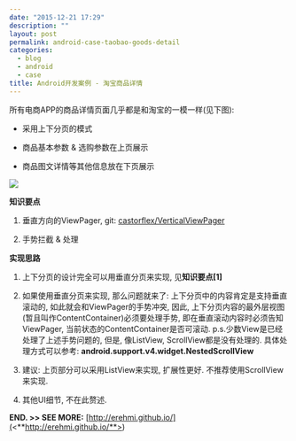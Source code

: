 ```yaml
---
date: "2015-12-21 17:29"
description: ""
layout: post
permalink: android-case-taobao-goods-detail
categories:
  - blog
  - android
  - case
title: Android开发案例 - 淘宝商品详情
---
```



所有电商APP的商品详情页面几乎都是和淘宝的一模一样(见下图):

-   采用上下分页的模式

-   商品基本参数 & 选购参数在上页展示

-   商品图文详情等其他信息放在下页展示

![](<http://erehmi.github.io/assets/image/taobao-goods-detail.png>)

**知识要点**

1.  垂直方向的ViewPager,
    git: [castorflex/VerticalViewPager](<https://github.com/castorflex/VerticalViewPager>) 

2.  手势拦截 & 处理

**实现思路**

1.  上下分页的设计完全可以用垂直分页来实现, 见**知识要点[1]** 

2.  如果使用垂直分页来实现, 那么问题就来了:
    上下分页中的内容肯定是支持垂直滚动的, 如此就会和ViewPager的手势冲突, 因此,
    上下分页内容的最外层视图(暂且叫作ContentContainer)必须要处理手势,
    即在垂直滚动内容时必须告知ViewPager, 当前状态的ContentContainer是否可滚动.
    p.s.少数View是已经处理了上述手势问题的, 但是, 像ListView,
    ScrollView都是没有处理的.
    具体处理方式可以参考: **android.support.v4.widget.NestedScrollView**

3.  建议: 上页部分可以采用ListView来实现, 扩展性更好.
    不推荐使用ScrollView来实现.

4.  其他UI细节, 不在此赘述.


**END. \>\> SEE MORE:**
[http://erehmi.github.io/](<**http://erehmi.github.io/**>)

